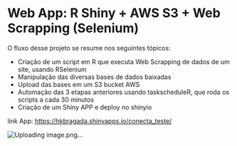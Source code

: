# Web App: R Shiny + AWS S3 + Web Scrapping (Selenium) 

O fluxo desse projeto se resume nos seguintes tópicos:

 * Criação de um script em R que executa Web Scrapping de dados de um site, usando RSelenium
 * Manipulação das diversas bases de dados baixadas
 * Upload das bases em um S3 bucket AWS
 * Automação das 3 etapas anteriores usando taskscheduleR, que roda os scripts a cada 30 minutos
 * Criação de um Shiny APP e deploy no shinyio

link App: https://hkbragada.shinyapps.io/conecta_teste/

![Uploading image.png…]()
